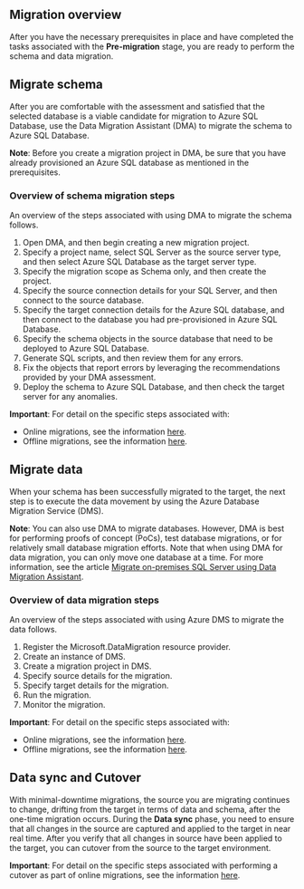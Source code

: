 ## Migration overview

After you have the necessary prerequisites in place and have completed the tasks associated with the **Pre-migration** stage, you are ready to perform the schema and data migration.

## Migrate schema

After you are comfortable with the assessment and satisfied that the selected database is a viable candidate for migration to Azure SQL Database, use the Data Migration Assistant (DMA) to migrate the schema to Azure SQL Database.

**Note**: Before you create a migration project in DMA, be sure that you have already provisioned an Azure SQL database as mentioned in the prerequisites.

### Overview of schema migration steps

An overview of the steps associated with using DMA to migrate the schema follows.

1. Open DMA, and then begin creating a new migration project.
2. Specify a project name, select SQL Server as the source server type, and then select Azure SQL Database as the target server type.
3. Specify the migration scope as Schema only, and then create the project.
4. Specify the source connection details for your SQL Server, and then connect to the source database.
5. Specify the target connection details for the Azure SQL database, and then connect to the database you had pre-provisioned in Azure SQL Database.
6. Specify the schema objects in the source database that need to be deployed to Azure SQL Database.
7. Generate SQL scripts, and then review them for any errors.
9. Fix the objects that report errors by leveraging the recommendations provided by your DMA assessment.
8. Deploy the schema to Azure SQL Database, and then check the target server for any anomalies.

**Important**: For detail on the specific steps associated with:

* Online migrations, see the information [here](https://docs.microsoft.com/azure/dms/tutorial-sql-server-azure-sql-online#migrate-the-sample-schema).
* Offline migrations, see the information [here](https://docs.microsoft.com/azure/dms/tutorial-sql-server-to-azure-sql#migrate-the-sample-schema).

## Migrate data

When your schema has been successfully migrated to the target, the next step is to execute the data movement by using the Azure Database Migration Service (DMS).

**Note**: You can also use DMA to migrate databases. However, DMA is best for performing proofs of concept (PoCs), test database migrations, or for relatively small database migration efforts. Note that when using DMA for data migration, you can only move one database at a time. For more information, see the article [Migrate on-premises SQL Server using Data Migration Assistant](https://docs.microsoft.com/en-us/sql/dma/dma-migrateonpremsql).
 
### Overview of data migration steps

An overview of the steps associated with using Azure DMS to migrate the data follows.

1. Register the Microsoft.DataMigration resource provider.
2. Create an instance of DMS.
3. Create a migration project in DMS.
4. Specify source details for the migration.
5. Specify target details for the migration.
6. Run the migration.
7. Monitor the migration.

**Important**: For detail on the specific steps associated with:

* Online migrations, see the information [here](https://docs.microsoft.com/azure/dms/tutorial-sql-server-azure-sql-online#register-the-microsoftdatamigration-resource-provider).
* Offline migrations, see the information [here](https://docs.microsoft.com/azure/dms/tutorial-sql-server-to-azure-sql#register-the-microsoftdatamigration-resource-provider).

## Data sync and Cutover

With minimal-downtime migrations, the source you are migrating continues to change, drifting from the target in terms of data and schema, after the one-time migration occurs. During the **Data sync** phase, you need to ensure that all changes in the source are captured and applied to the target in near real time. After you verify that all changes in source have been applied to the target, you can cutover from the source to the target environment.

**Important**: For detail on the specific steps associated with performing a cutover as part of online migrations, see the information [here](https://docs.microsoft.com/azure/dms/tutorial-sql-server-azure-sql-online#perform-migration-cutover).
